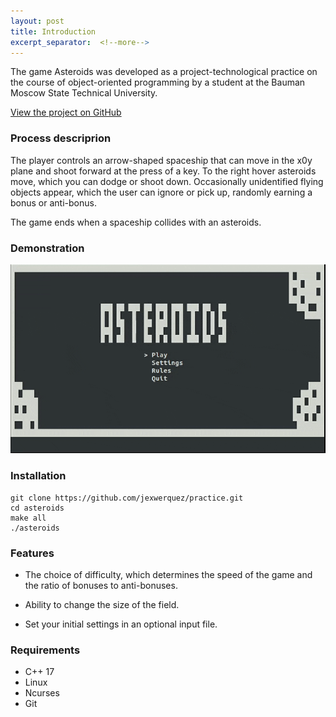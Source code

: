 ```yaml
---
layout: post
title: Introduction
excerpt_separator:  <!--more-->
---
```


The game Asteroids was developed as a project-technological practice 
on the course of object-oriented programming by a student at the 
Bauman Moscow State Technical University.

<a href="https://github.com/jexwerquez/Asteroids" target="_blank">View the project on GitHub</a>

### Process descriprion

The player controls an arrow-shaped spaceship that can move in the x0y plane and 
shoot forward at the press of a key. To the right hover asteroids move, which you 
can dodge or shoot down. Occasionally unidentified flying objects  appear, which 
the user can ignore or pick up, randomly earning a bonus or anti-bonus. 

The game ends when a spaceship collides with an asteroids.

### Demonstration

<img src='https://github.com/jexwerquez/asteroids/blob/develop/dem.gif?raw=true'/>

### Installation

```
git clone https://github.com/jexwerquez/practice.git
cd asteroids
make all
./asteroids
```

### Features

* The choice of difficulty, which determines the speed of 
  the game and the ratio of bonuses to anti-bonuses.

* Ability to change the size of the field.

* Set your initial settings in an optional input file.

### Requirements

* C++ 17
* Linux
* Ncurses
* Git
